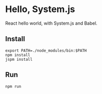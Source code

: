 # Hello, System.js

React hello world, with System.js and Babel.

## Install

```
export PATH=./node_modules/bin:$PATH
npm install
jspm install
```

## Run

```
npm run
```
